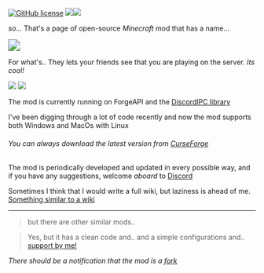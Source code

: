 [![GitHub license](https://img.shields.io/github/license/ijo42/Uplink?style=for-the-badge)](https://github.com/ijo42/Uplink/blob/main/LICENSE) ![](http://cf.way2muchnoise.eu/333787.svg?badge_style=for_the_badge)![](http://cf.way2muchnoise.eu/versions/333787.svg?badge_style=for_the_badge)

*so...* That's a page of open-source *Minecraft* mod that has a name...

<img src="http://cf.way2muchnoise.eu/title/uplink.svg?badge_style=for_the_badge" style="zoom:150%;" />

For what's.. They lets your friends see that you are playing on the server. *Its cool!*

![](https://github.com/ijo42/Uplink/raw/data/screenshots/Server.jpg) ![](https://github.com/ijo42/Uplink/raw/data/screenshots/Loading.jpg)

The mod is currently running on ForgeAPI and the [DiscordIPC library](https://github.com/jagrosh/DiscordIPC)

I've been digging through a lot of code recently and now the mod supports both Windows and MacOs with Linux

###### You can always download the latest version from [CurseForge](https://www.curseforge.com/minecraft/mc-mods/uplink)

The mod is periodically developed and updated in every possible way, and if you have any suggestions, welcome *aboard* to [Discord](https://discord.gg/Zm8KuC)

Sometimes I think that I would write a full wiki, but laziness is ahead of me. [Something similar to a wiki](https://github.com/ijo42/Uplink/wiki)

------

> but there are other similar mods..

> Yes, but it has a clean code and.. and a simple configurations and.. [support by me!](https://ijo42.ru)

*There should be a notification that the mod is a [fork](https://github.com/TheFrontier/Uplink)*